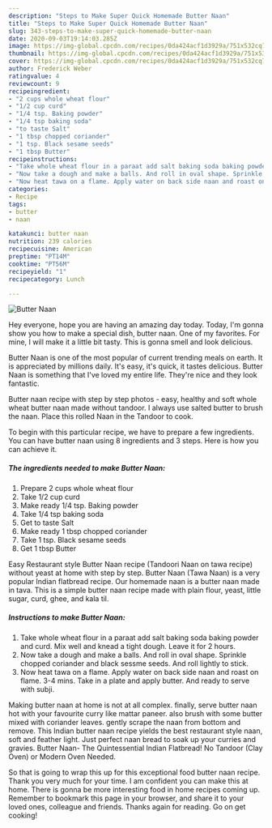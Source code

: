 ```yaml
---
description: "Steps to Make Super Quick Homemade Butter Naan"
title: "Steps to Make Super Quick Homemade Butter Naan"
slug: 343-steps-to-make-super-quick-homemade-butter-naan
date: 2020-09-03T19:14:03.285Z
image: https://img-global.cpcdn.com/recipes/0da424acf1d3929a/751x532cq70/butter-naan-recipe-main-photo.jpg
thumbnail: https://img-global.cpcdn.com/recipes/0da424acf1d3929a/751x532cq70/butter-naan-recipe-main-photo.jpg
cover: https://img-global.cpcdn.com/recipes/0da424acf1d3929a/751x532cq70/butter-naan-recipe-main-photo.jpg
author: Frederick Weber
ratingvalue: 4
reviewcount: 9
recipeingredient:
- "2 cups whole wheat flour"
- "1/2 cup curd"
- "1/4 tsp. Baking powder"
- "1/4 tsp baking soda"
- "to taste Salt"
- "1 tbsp chopped coriander"
- "1 tsp. Black sesame seeds"
- "1 tbsp Butter"
recipeinstructions:
- "Take whole wheat flour in a paraat add salt baking soda baking powder and curd. Mix well and knead a tight dough. Leave it for 2 hours."
- "Now take a dough and make a balls. And roll in oval shape. Sprinkle chopped coriander and black sessme seeds. And roll lightly to stick."
- "Now heat tawa on a flame. Apply water on back side naan and roast on flame. 3-4 mins. Take in a plate and apply butter. And ready to serve with subji."
categories:
- Recipe
tags:
- butter
- naan

katakunci: butter naan 
nutrition: 239 calories
recipecuisine: American
preptime: "PT14M"
cooktime: "PT56M"
recipeyield: "1"
recipecategory: Lunch

---
```



![Butter Naan](https://img-global.cpcdn.com/recipes/0da424acf1d3929a/751x532cq70/butter-naan-recipe-main-photo.jpg)

Hey everyone, hope you are having an amazing day today. Today, I'm gonna show you how to make a special dish, butter naan. One of my favorites. For mine, I will make it a little bit tasty. This is gonna smell and look delicious.

Butter Naan is one of the most popular of current trending meals on earth. It is appreciated by millions daily. It's easy, it's quick, it tastes delicious. Butter Naan is something that I've loved my entire life. They're nice and they look fantastic.

Butter naan recipe with step by step photos - easy, healthy and soft whole wheat butter naan made without tandoor. I always use salted butter to brush the naan. Place this rolled Naan in the Tandoor to cook.


To begin with this particular recipe, we have to prepare a few ingredients. You can have butter naan using 8 ingredients and 3 steps. Here is how you can achieve it.

<!--inarticleads1-->

##### The ingredients needed to make Butter Naan:

1. Prepare 2 cups whole wheat flour
1. Take 1/2 cup curd
1. Make ready 1/4 tsp. Baking powder
1. Take 1/4 tsp baking soda
1. Get to taste Salt
1. Make ready 1 tbsp chopped coriander
1. Take 1 tsp. Black sesame seeds
1. Get 1 tbsp Butter


Easy Restaurant style Butter Naan recipe (Tandoori Naan on tawa recipe) without yeast at home with step by step. Butter Naan (Tawa Naan) is a very popular Indian flatbread recipe. Our homemade naan is a butter naan made in tava. This is a simple butter naan recipe made with plain flour, yeast, little sugar, curd, ghee, and kala til. 

<!--inarticleads2-->

##### Instructions to make Butter Naan:

1. Take whole wheat flour in a paraat add salt baking soda baking powder and curd. Mix well and knead a tight dough. Leave it for 2 hours.
1. Now take a dough and make a balls. And roll in oval shape. Sprinkle chopped coriander and black sessme seeds. And roll lightly to stick.
1. Now heat tawa on a flame. Apply water on back side naan and roast on flame. 3-4 mins. Take in a plate and apply butter. And ready to serve with subji.


Making butter naan at home is not at all complex. finally, serve butter naan hot with your favourite curry like mattar paneer. also brush with some butter mixed with coriander leaves. gently scrape the naan from bottom and remove. This Indian butter naan recipe yields the best restaurant style naan, soft and feather light. Just perfect naan bread to soak up your curries and gravies. Butter Naan- The Quintessential Indian Flatbread! No Tandoor (Clay Oven) or Modern Oven Needed. 

So that is going to wrap this up for this exceptional food butter naan recipe. Thank you very much for your time. I am confident you can make this at home. There is gonna be more interesting food in home recipes coming up. Remember to bookmark this page in your browser, and share it to your loved ones, colleague and friends. Thanks again for reading. Go on get cooking!
